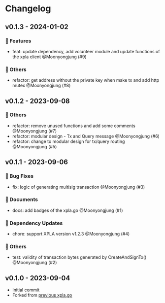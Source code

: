 # Changelog

## v0.1.3 - 2024-01-02

### 🚀 Features

- feat: update dependency, add volunteer module and update functions of the xpla client @Moonyongjung (#9)

### 🔬 Others

- refactor: get address without the private key when make tx and add http mutex @Moonyongjung (#8)

## v0.1.2 - 2023-09-08

### 🔬 Others

- refactor: remove unused functions and add some comments @Moonyongjung (#7)
- refactor: modular design - Tx and Query message @Moonyongjung (#6)
- refactor: change to modular design for tx/query routing @Moonyongjung (#5)

## v0.1.1 - 2023-09-06

### 🐛 Bug Fixes

- fix: logic of generating multisig transaction  @Moonyongjung (#3)

### 📃 Documents

- docs: add badges of the xpla.go @Moonyongjung (#1)

### 🧩 Dependency Updates

- chore: support XPLA version v1.2.3 @Moonyongjung (#4)

### 🔬 Others

- test: validity of transaction bytes generated by CreateAndSignTx() @Moonyongjung (#2)

## v0.1.0 - 2023-09-04

- Initial commit
- Forked from [previous xpla.go](https://github.com/Moonyongjung/xpla.go)
